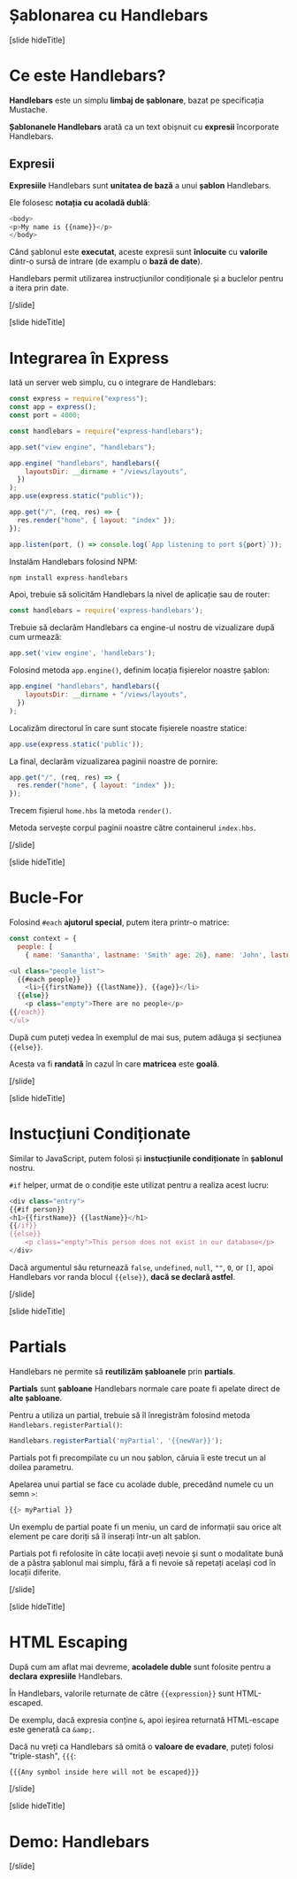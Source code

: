 # Șablonarea cu Handlebars

[slide hideTitle]
# Ce este Handlebars?

**Handlebars** este un simplu **limbaj de șablonare**, bazat pe specificația Mustache.

**Șablonanele Handlebars** arată ca un text obișnuit cu **expresii** încorporate Handlebars.

## Expresii

**Expresiile** Handlebars sunt **unitatea de bază** a unui **șablon** Handlebars.

Ele folosesc **notația cu acoladă dublă**:

```js
<body>
<p>My name is {{name}}</p>
</body>
```

Când șablonul este **executat**, aceste expresii sunt **înlocuite** cu **valorile** dintr-o sursă de intrare (de examplu o **bază de date**).

Handlebars permit utilizarea instrucțiunilor condiționale și a buclelor pentru a itera prin date.

[/slide]

[slide hideTitle]
# Integrarea în Express

Iată un server web simplu, cu o integrare de Handlebars:

```js
const express = require("express");
const app = express();
const port = 4000;

const handlebars = require("express-handlebars");

app.set("view engine", "handlebars");

app.engine( "handlebars", handlebars({
    layoutsDir: __dirname + "/views/layouts",
  })
);
app.use(express.static("public"));

app.get("/", (req, res) => {
  res.render("home", { layout: "index" });
});

app.listen(port, () => console.log(`App listening to port ${port}`));
```

Instalăm Handlebars folosind NPM:

```js
npm install express-handlebars
```

Apoi, trebuie să solicităm Handlebars la nivel de aplicație sau de router:

```js
const handlebars = require('express-handlebars');
```

Trebuie să declarăm Handlebars ca engine-ul nostru de vizualizare după cum urmează:

```js
app.set('view engine', 'handlebars');
```

Folosind metoda `app.engine()`, definim locația fișierelor noastre șablon:

```js
app.engine( "handlebars", handlebars({
    layoutsDir: __dirname + "/views/layouts",
  })
);
```

Localizăm directorul în care sunt stocate fișierele noastre statice:

```js
app.use(express.static('public'));
```

La final, declarăm vizualizarea paginii noastre de pornire:

```js
app.get("/", (req, res) => {
  res.render("home", { layout: "index" });
});
```

Trecem fișierul `home.hbs` la metoda `render()`.

Metoda servește corpul paginii noastre către containerul `index.hbs`.

[/slide]

[slide hideTitle]
# Bucle-For

Folosind `#each` **ajutorul special**, putem itera printr-o matrice:

```js
const context = {
  people: [
    { name: 'Samantha', lastname: 'Smith' age: 26}, name: 'John', lastname: 'Peterson' age: 34}]};

```

```js
<ul class="people_list">
  {{#each people}}
    <li>{{firstName}} {{lastName}}, {{age}}</li>
  {{else}}
    <p class="empty">There are no people</p>
{{/each}}
</ul>
```

După cum puteți vedea în exemplul de mai sus, putem adăuga și secțiunea `{{else}}`.

Acesta va fi **randată** în cazul în care **matricea** este **goală**.

[/slide]

[slide hideTitle]
# Instucțiuni Condiționate

Similar to JavaScript, putem folosi și **instucțiunile condiționate** în **șablonul** nostru.

 `#if` helper, urmat de o condiție este utilizat pentru a realiza acest lucru:

```js
<div class="entry">
{{#if person}}
<h1>{{firstName}} {{lastName}}</h1>
{{/if}}
{{else}}
    <p class="empty">This person does not exist in our database</p>
</div>
```

Dacă argumentul său returnează `false`, `undefined`, `null`, `""`, `0`, or `[]`, apoi Handlebars vor randa blocul `{{else}}`, **dacă se declară astfel**.

[/slide]

[slide hideTitle]
# Partials

Handlebars ne permite să **reutilizăm șabloanele** prin **partials**.

**Partials** sunt **șabloane** Handlebars normale care poate fi apelate direct de **alte șabloane**.

Pentru a utiliza un partial, trebuie să îl înregistrăm folosind metoda `Handlebars.registerPartial()`:

```js
Handlebars.registerPartial('myPartial', '{{newVar}}');
```

Partials pot fi precompilate cu un nou șablon, căruia îi este trecut un al doilea parametru.

Apelarea unui partial se face cu acolade duble, precedând numele cu un semn `>`:

```js
{{> myPartial }}
```

Un exemplu de partial poate fi un meniu, un card de informații sau orice alt element pe care doriți să îl inserați într-un alt șablon.

Partials pot fi refolosite în câte locații aveți nevoie și sunt o modalitate bună de a păstra șablonul mai simplu, fără a fi nevoie să repetați același cod în locații diferite.

[/slide]

[slide hideTitle]
# HTML Escaping

După cum am aflat mai devreme, **acoladele duble** sunt folosite pentru a **declara** **expresiile** Handlebars.

În Handlebars, valorile returnate de către `{{expression}}` sunt HTML\-escaped.

De exemplu, dacă expresia conține `&`, apoi ieșirea returnată HTML-escape este generată ca `&amp;`.

Dacă nu vreți ca Handlebars să omită o **valoare de evadare**, puteți folosi "triple-stash", `{{{`:

```js
{{{Any symbol inside here will not be escaped}}}
```

[/slide]

[slide hideTitle]
# Demo: Handlebars

[/slide]